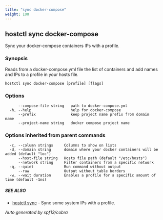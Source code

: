 ```yaml
---
title: "sync docker-compose"
weight: 100
---
```


## hostctl sync docker-compose

Sync your docker-compose containers IPs with a profile.

### Synopsis


Reads from a docker-compose.yml file  the list of containers and add names and IPs to a profile in your hosts file.


```
hostctl sync docker-compose [profile] [flags]
```

### Options

```
      --compose-file string   path to docker-compose.yml
  -h, --help                  help for docker-compose
      --prefix                keep project name prefix from domain name
      --project-name string   docker compose project name
```

### Options inherited from parent commands

```
  -c, --column strings     Columns to show on lists
  -d, --domain string      domain where your docker containers will be added (default "loc")
      --host-file string   Hosts file path (default "/etc/hosts")
      --network string     Filter containers from a specific network
  -q, --quiet              Run command without output
      --raw                Output without table borders
  -w, --wait duration      Enables a profile for a specific amount of time (default -1ns)
```

##### SEE ALSO

* [hostctl sync](/docs/cli-usage/sync)	 - Sync some system IPs with a profile.

*Auto generated by spf13/cobra*
